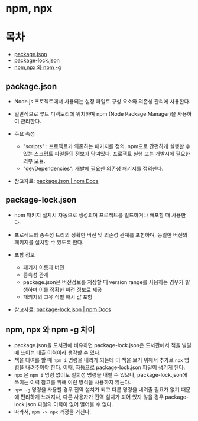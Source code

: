# npm, npx

# 목차

- [package.json](#packagejson)
- [package-lock.json](#package-lockjson)
- [npm,npx 와 npm -g](#npm-npx-와-npm--g-차이)  
  

## package.json

- Node.js 프로젝트에서 사용되는 설정 파일로 구성 요소와 의존성 관리에 사용한다.
- 일반적으로 루트 디렉토리에 위치하며 npm (Node Package Manager)을 사용하여 관리한다.
  
- 주요 속성
  - "scripts" : 프로젝트가 의존하는 패키지를 정의. npm으로 간편하게 실행할 수 있는 스크립트 파일들의 정보가 담겨있다. 프로젝트 실행 또는 개발시에 필요한 외부 모듈.
  - "<U>dev</U>Dependencies": <U>개발에 필요한</U> 의존성 패키지를 정의한다.

- 참고자료: [package.json | npm Docs](https://docs.npmjs.com/cli/v9/configuring-npm/package-json)  
  

## package-lock.json
- npm 패키지 설치시 자동으로 생성되며 프로젝트를 빌드하거나 배포할 때 사용한다.
- 프로젝트의 종속성 트리의 정확한 버전 및 의존성 관계를 포함하며, 동일한 버전의 패키지를 설치할 수 있도록 한다.
- 포함 정보
  - 패키지 이름과 버전
  - 종속성 관계
  - package.json은 버전정보를 저장할 때 version range를 사용하는 경우가 발생하며 이를 정확한 버전 정보로 제공
  - 패키지의 고유 식별 해시 값 포함  
    
- 참고자료: [package-lock.json | npm Docs](https://docs.npmjs.com/cli/v9/configuring-npm/package-lock-json)
  

## npm, npx 와 npm -g 차이  
- package.json을 도서관에 비유하면 package-lock.json은 도서관에서 책을 빌릴 때 쓰이는 대출 이력이라 생각할 수 있다.
- 책을 대여를 할 때 ```npm i``` 명령을 내리게 되는데 이 책을 보기 위해서 추가로 ```npx``` 명령을 내려주어야 한다.
이때, 자동으로 package-lock.json 파일이 생기게 된다.
- ```npx``` 은 ```npm i``` 명령 없이도 일회성 명령을 내릴 수 있으나, package-lock.json에 쓰이는 이력 참고를 위해 이런 방식을 사용하지 않는다.
- ```npm -g``` 명령을 사용할 경우 전역 설치가 되고 다른 명령을 내려줄 필요가 없기 때문에 편리하게 느껴지나, 다른 사용자가 전역 설치가 되어 있지 않을 경우 package-lock.json 파일의 이력이 없어 열어볼 수 없다.
- 따라서, ```npm -> npx``` 과정을 거친다.